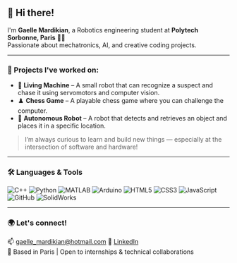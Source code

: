 ## 👋 Hi there!

I'm **Gaelle Mardikian**, a Robotics engineering student at **Polytech Sorbonne, Paris** 🏫🤖  
Passionate about mechatronics, AI, and creative coding projects.

---

### 🚀 Projects I've worked on:

- 🤖 **Living Machine** – A small robot that can recognize a suspect and chase it using servomotors and computer vision.
- ♟️ **Chess Game** – A playable chess game where you can challenge the computer.
- 🦾 **Autonomous Robot** – A robot that detects and retrieves an object and places it in a specific location.

> I’m always curious to learn and build new things — especially at the intersection of software and hardware!

---

### 🛠️ Languages & Tools

![C++](https://img.shields.io/badge/C++-00599C?style=flat&logo=c%2B%2B&logoColor=white)
![Python](https://img.shields.io/badge/Python-3776AB?style=flat&logo=python&logoColor=white)
![MATLAB](https://img.shields.io/badge/MATLAB-0076A8?style=flat&logo=mathworks&logoColor=white)
![Arduino](https://img.shields.io/badge/Arduino-00979D?style=flat&logo=arduino&logoColor=white)
![HTML5](https://img.shields.io/badge/HTML5-E34F26?style=flat&logo=html5&logoColor=white)
![CSS3](https://img.shields.io/badge/CSS3-1572B6?style=flat&logo=css3&logoColor=white)
![JavaScript](https://img.shields.io/badge/JavaScript-F7DF1E?style=flat&logo=javascript&logoColor=black)
![GitHub](https://img.shields.io/badge/GitHub-181717?style=flat&logo=github&logoColor=white)
![SolidWorks](https://img.shields.io/badge/SolidWorks-E2211C?style=flat&logo=solidworks&logoColor=white)

---

### 🌍 Let's connect!

📫 gaelle_mardikian@hotmail.com
🔗 [LinkedIn](https://www.linkedin.com/in/gaelle-mardikian/)  
📍 Based in Paris | Open to internships & technical collaborations  
